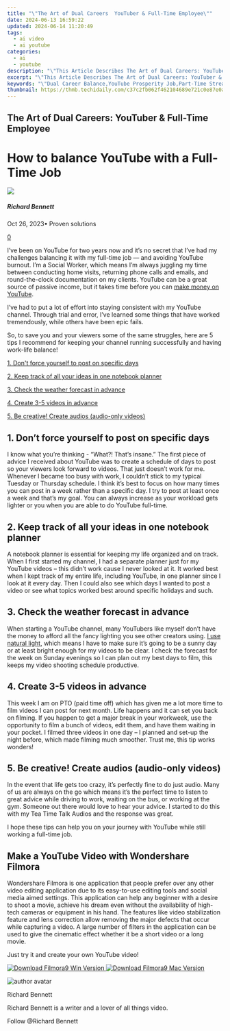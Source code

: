 ```yaml
---
title: "\"The Art of Dual Careers  YouTuber & Full-Time Employee\""
date: 2024-06-13 16:59:22
updated: 2024-06-14 11:20:49
tags:
  - ai video
  - ai youtube
categories:
  - ai
  - youtube
description: "\"This Article Describes The Art of Dual Careers: YouTuber & Full-Time Employee\""
excerpt: "\"This Article Describes The Art of Dual Careers: YouTuber & Full-Time Employee\""
keywords: "\"Dual Career Balance,YouTube Prosperity Job,Part-Time Streaming,Employed Content Creator,Work & Online Fame,Full-Time Content Making,Employee with Vlog\""
thumbnail: https://thmb.techidaily.com/c37c2fb062f462104689e721c0e87e0aafa96193ea307f1d985a6b0808b35c37.jpg
---
```


## The Art of Dual Careers: YouTuber & Full-Time Employee

# How to balance YouTube with a Full-Time Job

![](https://images.wondershare.com/filmora/article-images/richard-bennett.jpg)

##### Richard Bennett

 Oct 26, 2023• Proven solutions

[0](#commentsBoxSeoTemplate)

I’ve been on YouTube for two years now and it’s no secret that I’ve had my challenges balancing it with my full-time job — and avoiding YouTube burnout. I’m a Social Worker, which means I’m always juggling my time between conducting home visits, returning phone calls and emails, and round-the-clock documentation on my clients. YouTube can be a great source of passive income, but it takes time before you can [make money on YouTube](https://www.filmora.io/community-blog/youtube-monetization---the-ultimate-guide-to-ad-revenue-422.html).

I’ve had to put a lot of effort into staying consistent with my YouTube channel. Through trial and error, I’ve learned some things that have worked tremendously, while others have been epic fails.

So, to save you and your viewers some of the same struggles, here are 5 tips I recommend for keeping your channel running successfully and having work-life balance!

[1\. Don't force yourself to post on specific days](#specificdays)

[2\. Keep track of all your ideas in one notebook planner](#notebook)

[3\. Check the weather forecast in advance](#weather)

[4\. Create 3-5 videos in advance](#createvideos)

[5. Be creative! Create audios (audio-only videos)](#createaudio)

## 1. Don’t force yourself to post on specific days

I know what you’re thinking - “What?! That’s insane.” The first piece of advice I received about YouTube was to create a schedule of days to post so your viewers look forward to videos. That just doesn’t work for me. Whenever I became too busy with work, I couldn’t stick to my typical Tuesday or Thursday schedule. I think it’s best to focus on how many times you can post in a week rather than a specific day. I try to post at least once a week and that’s my goal. You can always increase as your workload gets lighter or you when you are able to do YouTube full-time.

## 2. Keep track of all your ideas in one notebook planner

A notebook planner is essential for keeping my life organized and on track. When I first started my channel, I had a separate planner just for my YouTube videos – this didn’t work cause I never looked at it. It worked best when I kept track of my entire life, including YouTube, in one planner since I look at it every day. Then I could also see which days I wanted to post a video or see what topics worked best around specific holidays and such.

## 3. Check the weather forecast in advance

When starting a YouTube channel, many YouTubers like myself don’t have the money to afford all the fancy lighting you see other creators using. [I use natural light](https://tools.techidaily.com/wondershare/filmora/download/), which means I have to make sure it’s going to be a sunny day or at least bright enough for my videos to be clear. I check the forecast for the week on Sunday evenings so I can plan out my best days to film, this keeps my video shooting schedule productive.

## 4. Create 3-5 videos in advance

This week I am on PTO (paid time off) which has given me a lot more time to film videos I can post for next month. Life happens and it can set you back on filming. If you happen to get a major break in your workweek, use the opportunity to film a bunch of videos, edit them, and have them waiting in your pocket. I filmed three videos in one day – I planned and set-up the night before, which made filming much smoother. Trust me, this tip works wonders!

## 5. Be creative! Create audios (audio-only videos)

In the event that life gets too crazy, it’s perfectly fine to do just audio. Many of us are always on the go which means it’s the perfect time to listen to great advice while driving to work, waiting on the bus, or working at the gym. Someone out there would love to hear your advice. I started to do this with my Tea Time Talk Audios and the response was great.

I hope these tips can help you on your journey with YouTube while still working a full-time job.

## Make a YouTube Video with Wondershare Filmora

Wondershare Filmora is one application that people prefer over any other video editing application due to its easy-to-use editing tools and social media aimed settings. This application can help any beginner with a desire to shoot a movie, achieve his dream even without the availability of high-tech cameras or equipment in his hand. The features like video stabilization feature and lens correction allow removing the major defects that occur while capturing a video. A large number of filters in the application can be used to give the cinematic effect whether it be a short video or a long movie.

Just try it and create your own YouTube video!

[![Download Filmora9 Win Version](https://images.wondershare.com/filmora/guide/download-btn-win.jpg) ](https://tools.techidaily.com/wondershare/filmora/download/) [![Download Filmora9 Mac Version](https://images.wondershare.com/filmora/guide/download-btn-mac.jpg) ](https://tools.techidaily.com/wondershare/filmora/download/)

![author avatar](https://images.wondershare.com/filmora/article-images/richard-bennett.jpg)

Richard Bennett

Richard Bennett is a writer and a lover of all things video.

Follow @Richard Bennett


<ins class="adsbygoogle"
     style="display:block"
     data-ad-format="autorelaxed"
     data-ad-client="ca-pub-7571918770474297"
     data-ad-slot="1223367746"></ins>



<ins class="adsbygoogle"
     style="display:block"
     data-ad-client="ca-pub-7571918770474297"
     data-ad-slot="8358498916"
     data-ad-format="auto"
     data-full-width-responsive="true"></ins>
